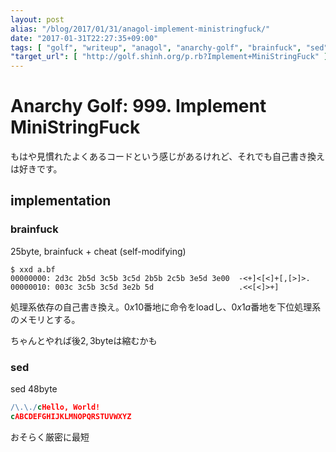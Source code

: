 ```yaml
---
layout: post
alias: "/blog/2017/01/31/anagol-implement-ministringfuck/"
date: "2017-01-31T22:27:35+09:00"
tags: [ "golf", "writeup", "anagol", "anarchy-golf", "brainfuck", "sed" ]
"target_url": [ "http://golf.shinh.org/p.rb?Implement+MiniStringFuck" ]
---
```


# Anarchy Golf: 999. Implement MiniStringFuck

もはや見慣れたよくあるコードという感じがあるけれど、それでも自己書き換えは好きです。

## implementation

### brainfuck

$25$byte, brainfuck + cheat (self-modifying)

``` brainfuck
$ xxd a.bf
00000000: 2d3c 2b5d 3c5b 3c5d 2b5b 2c5b 3e5d 3e00  -<+]<[<]+[,[>]>.
00000010: 003c 3c5b 3c5d 3e2b 5d                   .<<[<]>+]
```

処理系依存の自己書き換え。$0x10$番地に命令をloadし、$0x1a$番地を下位処理系のメモリとする。

ちゃんとやれば後$2,3$byteは縮むかも

### sed

sed $48$byte

``` sed
/\.\./cHello, World!
cABCDEFGHIJKLMNOPQRSTUVWXYZ
```

おそらく厳密に最短
